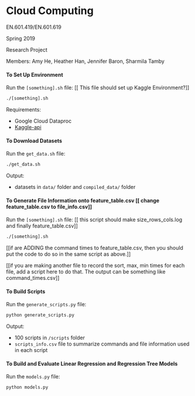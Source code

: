 # Cloud Computing

EN.601.419/EN.601.619

Spring 2019

Research Project

Members: Amy He, Heather Han, Jennifer Baron, Sharmila Tamby 

#### To Set Up Environment
Run the ```[something].sh``` file: [[ This file should set up Kaggle Environment?]]
```bash
./[something].sh
```
Requirements:
* Google Cloud Dataproc
* [Kaggle-api](https://github.com/Kaggle/kaggle-api)


#### To Download Datasets
Run the ```get_data.sh``` file:
```bash
./get_data.sh
```
Output: 
* datasets in  ```data/``` folder and ```compiled_data/``` folder

#### To Generate File Information onto feature_table.csv [[ change feature_table.csv to file_info.csv]]
Run the ```[something].sh``` file:  [[ this script should make size_rows_cols.log and finally feature_table.csv]]
```bash
./[something].sh
```
[[if are ADDING the command times to feature_table.csv, then you should put the code to do so in the same script as above.]]

[[if you are making another file to record the sort, max, min times for each file, add a script here to do that. The output can be something like command_times.csv]]

#### To Build Scripts
Run the ```generate_scripts.py``` file:
```bash
python generate_scripts.py
```
Output: 
* 100 scripts in ```/scripts``` folder
* ```scripts_info.csv``` file to summarize commands and file information used in each script

#### To Build and Evaluate Linear Regression and Regression Tree Models
Run the ```models.py``` file:
```bash
python models.py
```
